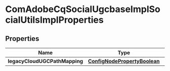 
# ComAdobeCqSocialUgcbaseImplSocialUtilsImplProperties

## Properties
Name | Type | Description | Notes
------------ | ------------- | ------------- | -------------
**legacyCloudUGCPathMapping** | [**ConfigNodePropertyBoolean**](ConfigNodePropertyBoolean.md) |  |  [optional]



